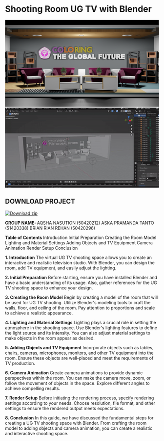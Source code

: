 # Shooting Room UG TV with Blender
![Foto UG TV](media/RENDER.png)
![Foto UG TV](media/ugtvanim.gif)
## DOWNLOAD PROJECT
[![Download zip](https://custom-icon-badges.herokuapp.com/badge/-Download-blue?style=for-the-badge&logo=download&logoColor=white "Download zip")](https://drive.google.com/drive/folders/1ZyPJ-ausymBgS4ZFpbllGjGY3BOkHuD5?usp=sharing)


**GROUP NAME:**
AQSHA NASUTION (50420212)
ASKA PRAMANDA TANTO (51420338)
BRIAN RIAN REHAN (50420296)


**Table of Contents**
Introduction
Initial Preparation
Creating the Room Model
Lighting and Material Settings
Adding Objects and TV Equipment
Camera Animation
Render Setup
Conclusion


**1. Introduction**
The virtual UG TV shooting space allows you to create an interactive and realistic television studio. With Blender, you can design the room, add TV equipment, and easily adjust the lighting.

**2. Initial Preparation**
Before starting, ensure you have installed Blender and have a basic understanding of its usage. Also, gather references for the UG TV shooting space to enhance your design.

**3. Creating the Room Model**
Begin by creating a model of the room that will be used for UG TV shooting. Utilize Blender's modeling tools to craft the walls, floor, and ceiling of the room. Pay attention to proportions and scale to achieve a realistic appearance.

**4. Lighting and Material Settings**
Lighting plays a crucial role in setting the atmosphere in the shooting space. Use Blender's lighting features to define the light source and its intensity. You can also adjust material settings to make objects in the room appear as desired.

**5. Adding Objects and TV Equipment**
Incorporate objects such as tables, chairs, cameras, microphones, monitors, and other TV equipment into the room. Ensure these objects are well-placed and meet the requirements of TV production.

**6. Camera Animation**
Create camera animations to provide dynamic perspectives within the room. You can make the camera move, zoom, or follow the movement of objects in the space. Explore different angles to achieve compelling results.

**7. Render Setup**
Before initiating the rendering process, specify rendering settings according to your needs. Choose resolution, file format, and other settings to ensure the rendered output meets expectations.

**8. Conclusion**
In this guide, we have discussed the fundamental steps for creating a UG TV shooting space with Blender. From crafting the room model to adding objects and camera animation, you can create a realistic and interactive shooting space.
